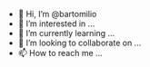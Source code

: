 - 👋 Hi, I’m @bartomilio
- 👀 I’m interested in ...
- 🌱 I’m currently learning ...
- 💞️ I’m looking to collaborate on ...
- 📫 How to reach me ...

<!---
bartomilio/bartomilio is a ✨ special ✨ repository because its `README.md` (this file) appears on your GitHub profile.
You can click the Preview link to take a look at your changes.
--->
